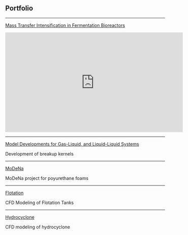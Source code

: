 ## Portfolio

---

[Mass Transfer Intensification in Fermentation Bioreactors](/fermentation)
 

<iframe width="560" height="315" src="https://www.youtube.com/embed/W1bVpep5w4c" frameborder="0" allow="accelerometer; autoplay; encrypted-media; gyroscope; picture-in-picture" allowfullscreen></iframe>

---

[Model Developments for Gas-Liquid, and Liquid-Liquid Systems](/breakup)

Development of breakup kernels

---

[MoDeNa](/modena)

MoDeNa project for poyurethane foams

---

[Flotation](/flotation)

CFD Modeling of Flotation Tanks

---

[Hydrocyclone](/hydrocyclone)

CFD modeling of hydrocyclone
